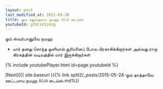 ```yaml
---
layout: post
last_modified_at: 2021-03-30
title: ஓம் சதுரஷராய நமஹ ௧௦௮ டைம்ஸ்
youtubeId: g7UCsVIz4zg
---
```

 
 
 ஓம் ஸ்வர்பானுவே நமஹ  
 
 -  யார் தனது சொந்த ஒளியால் சூரியனைப் போல பிரகாசிக்கிறார்கள் அல்லது ராகு கிரகத்தின் வடிவத்தில் யார் இருக்கிறார்கள் 
 
  
 
  
 
 
 
 
 
 


{% include youtubePlayer.html id=page.youtubeId %}
 
[Next]({{ site.baseurl }}{% link  split2/_posts/2015-05-24-ஓம் தாத்தாவே ஊட்டமாய நமஹ ௧௦௮ டைம்ஸ்.md%})
 
